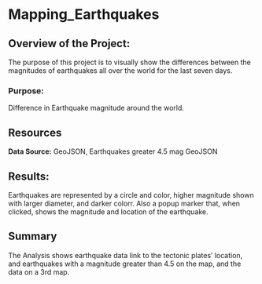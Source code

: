 # Mapping_Earthquakes
 
## Overview of the Project:

The purpose of this project is to visually show the differences between the magnitudes of earthquakes all over the world for the last seven days.



### Purpose:

Difference in Earthquake magnitude around the world.

## Resources

**Data Source:** GeoJSON, Earthquakes greater 4.5 mag GeoJSON

## Results:

Earthquakes are represented by a circle and color, higher magnitude shown with larger diameter, and darker colorr. Also a  popup marker that, when clicked, shows the magnitude and location of the earthquake.




## Summary

The Analysis shows earthquake data link to the tectonic plates’ location, and earthquakes with a magnitude greater than 4.5 on the map, and the data on a 3rd map.


